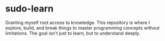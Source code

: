 # sudo-learn
Granting myself root access to knowledge. This repository is where I explore, build, and break things to master programming concepts without limitations. The goal isn't just to learn, but to understand deeply.
